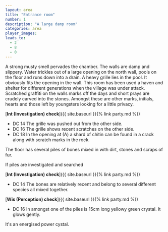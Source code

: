 ```yaml
---
layout: area
title: "Entrance room"
number: 1
description: "A large damp room"
categories: area
player_images:
leads_to:
  - 2
  - 8
  - 0
---
```


A strong musty smell pervades the chamber.  The walls are damp and slippery.  Water trickles out of a large opening on the north wall, pools on the floor and runs down into a drain.  A heavy grille lies in the pool.  It obviously fits the opening in the wall.  This room has been used a haven and shelter for different generations when the village was under attack.  Scratched graffiti on the walls marks off the days and short prays are crudely carved into the stones.  Amongst these are other marks, initials, hearts and those left by youngsters looking for a little privacy.

[**Int (Investigation) check**]({{ site.baseurl }}{% link party.md %})

* DC 14 The grille was pushed out from the other side.
* DC 16 The grille shows recent scratches on the other side.
* DC 18 In the opening at (A) a shard of chitin can be found in a crack along with scratch marks in the rock.

The floor has several piles of bones mixed in with dirt, stones and scraps of fur.

If piles are investigated and searched

[**Int (Investigation) check**]({{ site.baseurl }}{% link party.md %})

* DC 14 The bones are relatively recent and belong to several different species all mixed together.

[**Wis (Perception) check**]({{ site.baseurl }}{% link party.md %})

* DC 16 In amongst one of the piles is 15cm long  yellowy green crystal.  It glows gently.

It's an energised power cystal.
